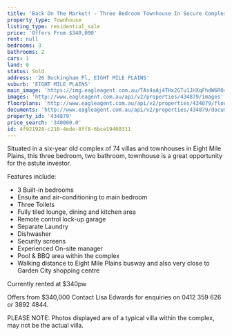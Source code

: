 ```yaml
---
title: 'Back On The Market! - Three Bedroom Townhouse In Secure Complex'
property_type: Townhouse
listing_type: residential_sale
price: 'Offers From $340,000'
rent: null
bedrooms: 3
bathrooms: 2
cars: 1
land: 0
status: Sold
address: '26 Buckingham Pl, EIGHT MILE PLAINS'
suburb: 'EIGHT MILE PLAINS'
main_image: 'https://img.eagleagent.com.au/TAs4aAj4THx2GTu1JHXqFhdW6R0=/1280x854/smart/https://s3-us-west-2.amazonaws.com/eagleagent-orig/images/6818537/104649316-image-M.jpg'
images: 'http://www.eagleagent.com.au/api/v2/properties/434879/images'
floorplans: 'http://www.eagleagent.com.au/api/v2/properties/434879/floorplans'
documents: 'http://www.eagleagent.com.au/api/v2/properties/434879/documents'
property_id: '434879'
price_search: '340000.0'
id: 4f921928-c210-4ede-8ff8-6bce19460311
---
```

Situated in a six-year old complex of 74 villas and townhouses in Eight Mile Plains, this three bedroom, two bathroom, townhouse is a great opportunity for the astute investor.

Features include:
- 3 Built-in bedrooms
- Ensuite and air-conditioning to main bedroom
- Three Toilets
- Fully tiled lounge, dining and kitchen area
- Remote control lock-up garage
- Separate Laundry
- Dishwasher
- Security screens
- Experienced On-site manager
- Pool & BBQ area within the complex
- Walking distance to Eight Mile Plains busway and also very close to Garden City shopping centre

Currently rented at $340pw

Offers from $340,000
Contact Lisa Edwards for enquiries on 0412 359 626 or 3892 4844.

PLEASE NOTE: Photos displayed are of a typical villa within the complex, may not be the actual villa.